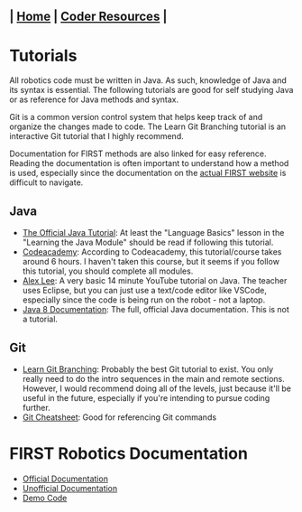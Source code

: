 
| [Home](https://peanutnotcashew.github.io/Robotics_2023) | [**Coder Resources**](https://peanutnotcashew.github.io/Robotics_2023/resources) |
---

# Tutorials
All robotics code must be written in Java. As such, knowledge of Java and its syntax is essential. The following tutorials are good for self studying Java or as reference for Java methods and syntax.

Git is a common version control system that helps keep track of and organize the changes made to code. The Learn Git Branching tutorial is an interactive Git tutorial that I highly recommend.

Documentation for FIRST methods are also linked for easy reference. Reading the documentation is often important to understand how a method is used, especially since the documentation on the [actual FIRST website](https://www.firstinspires.org/resource-library/ftc/technology-information-and-resources) is difficult to navigate. 

## Java
- [The Official Java Tutorial](https://docs.oracle.com/javase/tutorial/): At least the "Language Basics" lesson in the "Learning the Java Module" should be read if following this tutorial.  
- [Codeacademy](https://www.codecademy.com/learn/learn-how-to-code): According to Codeacademy, this tutorial/course takes around 6 hours. I haven't taken this course, but it seems if you follow this tutorial, you should complete all modules.  
- [Alex Lee](https://youtu.be/RRubcjpTkks): A very basic 14 minute YouTube tutorial on Java. The teacher uses Eclipse, but you can just use a text/code editor like VSCode, especially since the code is being run on the robot - not a laptop.
- [Java 8 Documentation](https://docs.oracle.com/javase/8/docs/api/): The full, official Java documentation. This is not a tutorial.  

## Git
- [Learn Git Branching](https://learngitbranching.js.org/): Probably the best Git tutorial to exist. You only really need to do the intro sequences in the main and remote sections. However, I would recommend doing all of the levels, just because it'll be useful in the future, especially if you're intending to pursue coding further.  
- [Git Cheatsheet](https://training.github.com/downloads/github-git-cheat-sheet.pdf): Good for referencing Git commands  

# FIRST Robotics Documentation
- [Official Documentation](https://ftctechnh.github.io/ftc_app/doc/javadoc/overview-summary.html)
- [Unofficial Documentation](https://ftc-java.github.io/)
- [Demo Code](https://github.com/FIRST-Tech-Challenge/FtcRobotController)
